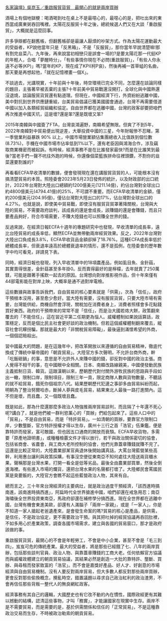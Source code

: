 [名家論壇》吳崑玉／重啟服貿貨貿　最開心的就是兩岸買辦](https://www.nownews.com/news/6182037)

酒場上有個地獄梗：喝酒喝到吐在桌上不是最噁心的，最噁心的是，把吐出來的東西當成廣東粥吞回嘴裡。太陽花反服貿十年之後，總統候選人們又在大談「重啟服貿」，大概就是這麼回事。

許多爭辯都在翻舊帳，但翻舊帳卻是最讓人厭煩的吵架方式。作為太陽花運動最大的受益者，KP說他當年只是「反黑箱」，不是「反服貿」，那你當年早說清楚嘛!那有割完韭菜八、九年後，再來說當初相戀只是誤會一場的?是要太陽花那一代挺KP的年輕人，合唱「夢醒時分」，「有些事情你現在不必問(重啟服貿)」，「有些人你永遠不必等(KP)」嗎?當年的KP，現在成了KPI(柯P哀)，然後再補一首草蜢的名曲，那天要是再想起他，「就在記憶裡畫一個X」。

不談過去，光講現實，十年前與十年後，時空環境已完全不同，怎麼還在談論同樣的題目，主張著早被丟棄的主張?十年前美中貿易戰還沒開打，全球化與中國熱還沒退燒，談論服貿貨貿還有點道理。但現在，中國經濟下行，外資紛紛逃離中國，美中對抗到世界供應鏈重組，台美貿易倡議已獲美國國會通過，台灣不再需要借道中國以加入各類經貿組織和協定。自由世界都在逃離中國，台灣的政客卻要把咱們再次推進中國天坑，這是壞?還是笨?還是既壞又笨?

2015年南韓與中國簽了FTA，台灣哀鴻遍野，南韓希望無限。但爽了不到5年，2022年南韓對中貿易便出現逆差，大舉投資中國的三星，今年財報慘不忍睹，第一季營業利益暴跌 90% 以上，中國市場營業額佔集團總收入比值跌到個位數(8.73%)，手機在中國市場市佔率低到1%以下，還有老臣因與鴻海合作，涉及竊取商業機密而被起訴。有時候，經濟事務不是在比誰發家最快?而是在比誰笑到最後?當老手們一聲不吭往外跑的時候，你還像個菜籃族拼命往裡頭鑽，不割你的韭菜還要割誰的?

再看看ECFA早收清單的數據，便會發現現在還在講服貿貨貿的人，可能根本沒有搞清楚貿易的本質。照陸委會2023年5月23日發佈的統計，以及財政部的出口統計，2022年台灣對大陸出口總額約1200億美元(1211.14億)，約佔台灣對全球出口約4800億美元(4794.41億)的25%，不可謂不重要。而ECFA早收清單的金額，僅約200億美元(204.95億)，僅佔台灣對大陸出口的17%，佔台灣對全球出口的4.27%。也就是說，即使美中貿易戰，即使沒有服貿貨貿罩著降關稅，台灣與大陸的貿易，不需要政府談判，該成長的還是會成長，該賺錢的還是會賺錢，而且只要產品夠好，符合市場需要，不賺大陸錢也可以照賺全世界的錢。

反過來說，在經濟日報ECFA十週年的專題研究中也發現，早收清單的成長率，遠比台陸貿易的成長率低，顯然ECFA並無帶動兩岸經貿效果。反之，2022年台灣對大陸出口負成長3.8%，ECFA早收貨品金額卻掉了18.76%。這種ECFA成長率低於總體成長率，但衰退率遠高於總體衰退率的情形，還不是孤例，在陸委會的歷年數字中均可看見，詳請見下表。

同時，經濟日報也發現，列入早收清單中的18項農產品，例如虱目魚、金針菇，其實賣得很差，金針菇甚至多年掛0。反而賣得最好的是檸檬，去年就賣了250萬鎂，可能是跟著手搖飲一起去的原因。台灣想向對岸推影視作品，但十年來僅有44部電影能在對岸上映，大概率是通不過對岸電檢。

這些數據與故事告訴我們，自由貿易的核心要素就是「供需」，次為「信任」，政府干預根本沒用，甚至愈少愈好。當大陸有需要，沒有服貿貨貿，只要大陸市場有需要，台灣能供給，商機自然會浮現，關稅加在消費者身上，消費者照樣會多花點錢買好東西。政府的干預帶來的常常不是「信任」，而是治大國若烙大餅，政策翻來覆去的「不能信任」，這在習近平第二任期更為惱人。威權體制如果說話算話，政策穩定，反而是個比民主社會更好談的政治機制。但若這個威權體制翻來覆去，縱容社會坑矇拐騙，那就是最大的「非關稅貿易障礙」，最後逼到滿懷希望的外商，一個個認賠殺出。

習中國最大的問題，是在這幾年中，把改革開放以來遵循的自由貿易精神，徹底代換成了傳統中華帝國的「朝貢貿易」。大陸官方多次聲明，不允許台商外商，幹「吃飯砸鍋」的事，意思是不允許外人來賺中國的錢，卻反對中國的政治主張。商人覺得不相干的事，在中國眼中全相關。日本、南韓改路線親美，中國便發動民族主義抵制日貨、韓貨。這跟漢朝以來，歷朝歷代對付關外游牧民族的思路與手段如出一轍，限制口岸，限制項目，限制三年一貢，限定商隊人數與貨物數量，不聽話的就不給貿易，餓死你個祖宗八代。結果歷朝歷代犯邊之事卻多由貿易糾紛而起，明朝為了整治努爾哈赤，斷掉人蔘與皮毛貿易，結果東北人最後一路打進關內。這不但是壞，而且蠢，又一個既壞且蠢。

既是如此，那為什麼還那麼多政治人物強推兩岸貿易談判，而且隔了十年還不死心呢?講白了，就是他們被一群利慾薰心的「買辦」們給包起來了。這些人口中的「貿易」，不是自由貿易，而是「特許貿易」。一如清朝的買辦，要靠官方限制口岸，少數壟斷，官方特許授權才得以生存，廣州十三行之首「浩官」伍秉鑑，便是靠特許而發家，富可敵國，但也因五口通商的開放而衰頹。ECFA早收貨物，多需要「原產地證明書」，或種種檢覈文件才得以放行，若干與政治關係密切的協會，包括省商會、省農會，與工商大老所控制的協會，他們光靠蓋章賺錢就賺不完了。這還是比較正常的，大陸農業部某官員退休後開始講真話，大罵台灣藍營某些高幹，利用惠台讓利與政策採購，有事沒空便從東南亞不知何處往大陸送兩貨櫃水果，聲稱那是台灣水果，打開一看全是低等劣品，最後全由農業部買單，然後全倒進海裡。有些進入市場的爛貨，還把台灣水果的名聲都打壞了。大陸鄉民會罵國民黨是臭要飯的，大陸官方會瞧不起這些藍營政治人物，其來有自。

總而言之，三十年來台灣經濟的主要病灶，就是政治過度干預經濟，「該西進時搞南進，該南進時搞西進」，阿扁時代全世界搶進中國，咱們卻還在戒急用忍；南亞海嘯後全世界投資東南亞，馬政府卻還在補修學分搞西進。現在全世界都在逃離中國，台灣有機會東進美歐，卻還有人滿腦子「兩岸一家親」，或是「一家人」，你是不知道一家人搶起老爸遺產來，是會發生命案的嗎?貿易的核心是產品，是供需，是信任，不是政治協定，更不需要政治干預。與其把吐掉的經貿協議再吞回肚裡，不如多用心於產業政策，調查各國市場需求，建立與各國的貿易窗口，那才是政府該做的事。

重啟服貿貨貿，最開心的不會是年輕勞工，不會是中小企業，甚至不會是「毛三到四」，岌岌可危的傳統產業。最大的受益者，將是那些已經餓了七、八年的兩岸買辦，包括那些談判官員、政治人物、與靠蓋章賺錢的工商大老。任何依賴官方協議而與威權政體建立的朝貢貿易協議，其結果必然是創造一大批的靠特許、壟斷、買辦、與尋租而發家致富的「浩官」。而不會是嘉獎好產品、好人才、好創意的市場經濟與自由貿易機制。沒有人要反對兩岸貿易，但大多數人都反對那些兩岸買辦，更會反對那些偷換概念，攪亂時空，錯置議題以尋求自己政治紅利的政治渣男，不會再信任那些背叛一整代人的無良網紅政客。

經濟事務有其自己的邏輯，大國歷史也有它改不動的內在慣性，國際政經更有其難以撼動的結構，認清這些事物，才叫「務實」，才能讓國家在現實中生存。兩岸不是不需要貿易，而是需要的是，基於供需關係和信任的「正常貿易」，不是這種靠政治交易而生存，不時被政治勒索的朝貢貿易。
